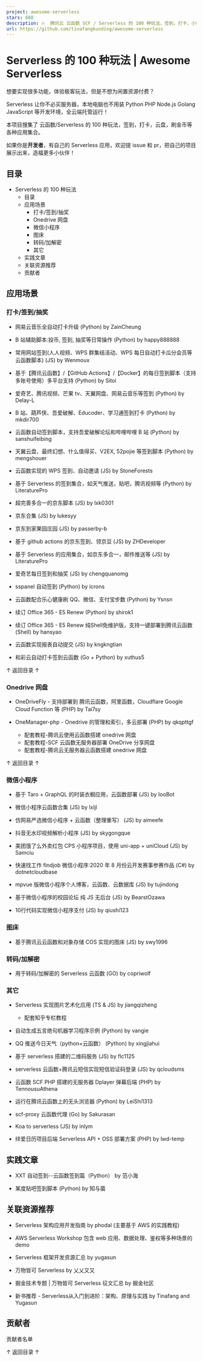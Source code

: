 ```yaml
---
project: awesome-serverless
stars: 608
description: 🔥  腾讯云 云函数 SCF / Serverless 的 100 种玩法，签到，打卡，小程序，图床，刷金币等各种应用集合。
url: https://github.com/tinafangkunding/awesome-serverless
---
```


Serverless 的 100 种玩法 | Awesome Serverless
=========================================

想要实现很多功能，体验极客玩法，但是不想为闲置资源付费？

Serverless 让你不必买服务器，本地电脑也不用装 Python PHP Node.js Golang JavaScript 等开发环境，全云端托管运行！

本项目搜集了 云函数/Serverless 的 100 种玩法，签到，打卡，云盘，刷金币等各种应用集合。

如果你是**开发者**，有自己的 Serverless 应用，欢迎提 issue 和 pr，把自己的项目展示出来，造福更多小伙伴！

目录
--

-   Serverless 的 100 种玩法
    -   目录
    -   应用场景
        -   打卡/签到/抽奖
        -   Onedrive 网盘
        -   微信小程序
        -   图床
        -   转码/加解密
        -   其它
    -   实践文章
    -   关联资源推荐
    -   贡献者

应用场景
----

### 打卡/签到/抽奖

-   网易云音乐全自动打卡升级 (Python) by ZainCheung
    
-   B 站辅助脚本:投币, 签到, 抽奖等日常操作 (Python) by happy888888
    
-   常用网站签到(人人视频、WPS 群集结活动、WPS 每日自动打卡瓜分会员等云函数脚本) (JS) by Wenmoux
    
-   基于【腾讯云函数】/【GitHub Actions】/【Docker】的每日签到脚本（支持多账号使用）多平台支持 (Python) by Sitoi
    
-   爱奇艺、腾讯视频、芒果 tv、天翼网盘、网易云音乐等签到 (Python) by Delay-L
    
-   B 站、葫芦侠、吾爱破解、Educoder、学习通签到打卡 (Python) by mkdir700
    
-   云函数自动签到脚本，支持吾爱破解论坛和哔哩哔哩 B 站 (Python) by sanshuifeibing
    
-   天翼云盘、最终幻想、什么值得买、V2EX, 52pojie 等签到脚本 (Python) by mengshouer
    
-   云函数实现的 WPS 签到、自动邀请 (JS) by StoneForests
    
-   基于 Serverless 的签到集合，如天气推送，贴吧，腾讯视频等 (Python) by LiteraturePro
    
-   超完善多合一的京东脚本 (JS) by lxk0301
    
-   京东合集 (JS) by lukesyy
    
-   京东到家果园庄园 (JS) by passerby-b
    
-   基于 github actions 的京东签到、领京豆 (JS) by ZHDeveloper
    
-   基于 Serverless 的应用集合，如京东多合一，邮件推送等 (JS) by LiteraturePro
    
-   爱奇艺每日签到和抽奖 (JS) by chengquanomg
    
-   sspanel 自动签到 (Python) by icrons
    
-   云函数配合乐心健康刷 QQ、微信、支付宝步数 (Python) by Ysnsn
    
-   续订 Office 365 - E5 Renew (Python) by shirok1
    
-   续订 Office 365 - E5 Renew 纯Shell免维护版，支持一键部署到腾讯云函数 (Shell) by hansyao
    
-   云函数实现报表自动提交 (JS) by kngkngtian
    
-   和彩云自动打卡签到云函数 (Go + Python) by xuthus5
    

↑ 返回目录 ↑

### Onedrive 网盘

-   OneDriveFly - 支持部署到 腾讯云函数，阿里函数，Cloudflare Google Cloud Function 等 (PHP) by Tai7sy
    
-   OneManager-php - Onedrive 的管理和索引，多云部署 (PHP) by qkqpttgf
    
    -   配套教程-腾讯云使用云函数搭建 onedrive 网盘
    -   配套教程-SCF 云函数无服务器部署 OneDrive 分享网盘
    -   配套教程-腾讯云无服务器云函数搭建 onedrive 网盘

↑ 返回目录 ↑

### 微信小程序

-   基于 Taro + GraphQL 的时装衣橱应用，云函数部署 (JS) by IooBot
    
-   微信小程序云函数合集 (JS) by lxljl
    
-   仿网易严选微信小程序 + 云函数（整理重写） (JS) by aimeefe
    
-   抖音无水印视频解析小程序 (JS) by skygongque
    
-   美团饿了么外卖红包 CPS 小程序项目，使用 uni-app + uniCloud (JS) by Samciu
    
-   快速找工作 findjob 微信小程序:2020 年 8 月份云开发赛事参赛作品 (C#) by dotnetcloudbase
    
-   mpvue 版微信小程序个人博客，云函数、云数据库 (JS) by tujindong
    
-   基于微信小程序的校园论坛 纯 JS 无后台 (JS) by BearstOzawa
    
-   10行代码实现微信小程序支付 (JS) by qiushi123
    

### 图床

-   基于腾讯云云函数和对象存储 COS 实现的图床 (JS) by swy1996

### 转码/加解密

-   用于转码/加解密的 Serverless 云函数 (GO) by copriwolf

### 其它

-   Serverless 实现图片艺术化应用 (TS & JS) by jiangqizheng
    
    -   配套知乎专栏教程
-   自动生成五言绝句机器学习程序示例 (Python) by vangie
    
-   QQ 推送今日天气（python+云函数） (Python) by xingjiahui
    
-   基于 serverless 搭建的二维码服务 (JS) by flc1125
    
-   serverless 云函数+腾讯云短信实现短信验证码登录 (JS) by qcloudsms
    
-   云函数 SCF PHP 搭建的无服务器 Dplayer 弹幕后端 (PHP) by TennousuAthena
    
-   运行在腾讯云函数上的无头浏览器 (Python) by LeiShi1313
    
-   scf-proxy 云函数代理 (Go) by Sakurasan
    
-   Koa to serverless (JS) by inlym
    
-   绊爱日历项目后端 Serverless API + OSS 部署方案 (PHP) by lwd-temp
    

实践文章
----

-   XXT 自动签到--云函数签到篇（Python） by 范小海
    
-   某度贴吧签到脚本 (Python) by 知与菌
    

关联资源推荐
------

-   Serverless 架构应用开发指南 by phodal (主要基于 AWS 的实践教程)
    
-   AWS Serverless Workshop 包含 web 应用、数据处理、鉴权等多种场景的 demo
    
-   Serverless 框架开发资源汇总 by yugasun
    
-   万物皆可 Serverless by 乂乂又又
    
-   掘金技术专题 | 万物皆可 Serverless 征文汇总 by 掘金社区
    
-   新书推荐 - Serverless从入门到进阶：架构、原理与实践 by Tinafang and Yugasun
    

贡献者
---

贡献者名单

  

↑ 返回目录 ↑

